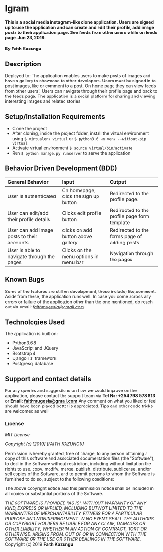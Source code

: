 # Igram

#### This is a social media instagram-like clone application. Users are signed up to use the application and can create and edit their profile, add image posts to their application page. See feeds from other users while on feeds page. Jun 23, 2019.

#### By Faith Kazungu

## Description
Deployed to: 
The application enables users to make posts of images and have a gallery to showcase to other developers. Users must be signed in to post images, like or comment to a post. On home page they can view feeds from other users'. Users can navigate through their profile page and back to the feeds page. The application is a social platform for sharing and viewing interesting images and related stories.

## Setup/Installation Requirements
* Clone the project
* After cloning, inside the project folder, install the virtual environment using `$ virtualenv virtual` or `$ python3.6 -m venv --without-pip virtual`
* Activate virtual environment `$ source virtual/bin/activate`
* Run `$ python manage.py runserver` to serve the application

## Behavior Driven Development (BDD)
| General Behavior | Input    | Output   |
| :------------- | :------------- | :------------- |
| User is authenticated | On homepage, click the sign up button  | Redirected to the profile page. |
| User can edit/add their profile details | Clicks edit profile button  | Redirected to the profile page form template |
| User can add image posts to their accounts | clicks on add button above gallery  | Redirected to the forms page of adding posts |
| User is able to navigate through the pages | Clicks on the menu options in menu bar | Navigation through the pages |

## Known Bugs
Some of the features are still on development, these include; like,comment. Aside from these, the application runs well. In case you come across any errors or failure of the application other than the one mentioned, do reach out via email: *faithmugesia@gmail.com*

## Technologies Used
The application is built on:
* Python3.6.8
* JavaScript and JQuery
* Bootstrap 4
* Django 1.11 framework
* Postgresql database

## Support and contact details
For any queries and suggestions on how we could improve on the application, please contact the support team via **Tel No: +254 798 578 613** or **Email: faithmugesia@gmail.com**
Any comment on what you liked or feel should have been placed better is appreciated. Tips and other code tricks are welcomed as well.

### License
*MIT License*

*Copyright (c) [2019] [FAITH KAZUNGU]*

Permission is hereby granted, free of charge, to any person obtaining a copy
of this software and associated documentation files (the "Software"), to deal
in the Software without restriction, including without limitation the rights
to use, copy, modify, merge, publish, distribute, sublicense, and/or sell
copies of the Software, and to permit persons to whom the Software is
furnished to do so, subject to the following conditions:

The above copyright notice and this permission notice shall be included in all
copies or substantial portions of the Software.

*THE SOFTWARE IS PROVIDED "AS IS", WITHOUT WARRANTY OF ANY KIND, EXPRESS OR
IMPLIED, INCLUDING BUT NOT LIMITED TO THE WARRANTIES OF MERCHANTABILITY,
FITNESS FOR A PARTICULAR PURPOSE AND NONINFRINGEMENT. IN NO EVENT SHALL THE
AUTHORS OR COPYRIGHT HOLDERS BE LIABLE FOR ANY CLAIM, DAMAGES OR OTHER
LIABILITY, WHETHER IN AN ACTION OF CONTRACT, TORT OR OTHERWISE, ARISING FROM,
OUT OF OR IN CONNECTION WITH THE SOFTWARE OR THE USE OR OTHER DEALINGS IN THE
SOFTWARE.*
Copyright (c) 2019 **Faith Kazungu**

